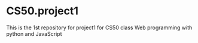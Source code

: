 # CS50.project1
This is the 1st repository for project1 for CS50 class Web programming with python and JavaScript
